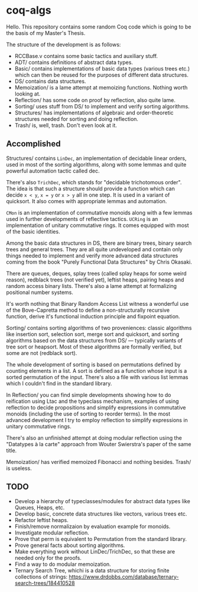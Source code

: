 # coq-algs

Hello. This repository contains some random Coq code which is going to be the basis of my Master's Thesis.

The structure of the development is as follows:

* RCCBase.v contains some basic tactics and auxiliary stuff.
* ADT/ contains definitions of abstract data types.
* Basic/ contains implementations of basic data types (various trees etc.) which can then be reused for the purposes of different data structures.
* DS/ contains data structures.
* Memoization/ is a lame attempt at memoizing functions. Nothing worth looking at.
* Reflection/ has some code on proof by reflection, also quite lame.
* Sorting/ uses stuff from DS/ to implement and verify sorting algorithms.
* Structures/ has implementations of algebraic and order-theoretic structures needed for sorting and doing reflection.
* Trash/ is, well, trash. Don't even look at it.

## Accomplished

Structures/ contains ``LinDec``, an implementation of decidable linear orders, used in most of the sorting algorithms, along with some lemmas and quite powerful automation tactic called dec.

There's also ``TrichDec``, which stands for "decidable trichotomous order". The idea is that such a structure should provide a function  which can decide ``x < y``, ``x = y`` or ``x > y`` all in one step. It is used in a variant of quicksort. It also comes with appropriate lemmas and automation.

``CMon`` is an implementation of commutative monoids along with a few lemmas used in further developments of reflective tactics. ``UCRing`` is an implementation of unitary commutative rings. It comes equipped with most of the basic identities.

Among the basic data structures in DS, there are binary trees, binary search trees and general trees. They are all quite undeveloped and contain only things needed to implement and verify more advanced data structures coming from the book "Purely Functional Data Structures" by Chris Okasaki.

There are queues, deques, splay trees (called splay heaps for some weird reason), redblack trees (not verified yet), leftist heaps, pairing heaps and random access binary lists. There's also a lame attempt at formalizing positional number systems.

It's worth nothing that Binary Random Access List witness a wonderful use of the Bove-Capretta method to define a non-structurally recursive function, derive it's functional induction principle and fixpoint equation.

Sorting/ contains sorting algorithms of two proveniences: classic algorithms like insertion sort, selection sort, merge sort and quicksort, and sorting algorithms based on  the data structures from DS/ — typically variants of tree sort or heapsort. Most of these algorithms are formally verified, but some are not (redblack sort).

The whole development of sorting is based on permutations defined by counting elements in a list. A sort is defined as a function whose input is a sorted permutation of the input. There's also a file with various list lemmas which I couldn't find in the standard library.

In Reflection/ you can find simple developments showing how to do reification using Ltac and the typeclass mechanism, examples of using reflection to decide propositions and simplify expressions in commutative monoids (including the use of sorting to reorder terms). In the most advanced development I try to employ reflection to simplify expressions in unitary commutative rings.

There's also an unfinished attempt at doing modular reflection using the "Datatypes à la carte" approach from Wouter Swierstra's paper of the same title.

Memoization/ has verified memoized Fibonacci and nothing besides. Trash/ is useless.

## TODO

* Develop a hierarchy of typeclasses/modules for abstract data types like Queues, Heaps, etc.
* Develop basic, concrete data structures like vectors, various trees etc.
* Refactor leftist heaps.
* Finish/remove normalizaion by evaluation example for monoids.
* Investigate modular reflection.
* Prove that perm is equivalent to Permutation from the standard library.
* Prove general facts about sorting algorithms.
* Make everything work without LinDec/TrichDec, so that these are needed only for the proofs.
* Find a way to do modular memoization.
* Ternary Search Tree, whichi is a data structure for storing finite collections of strings: https://www.drdobbs.com/database/ternary-search-trees/184410528